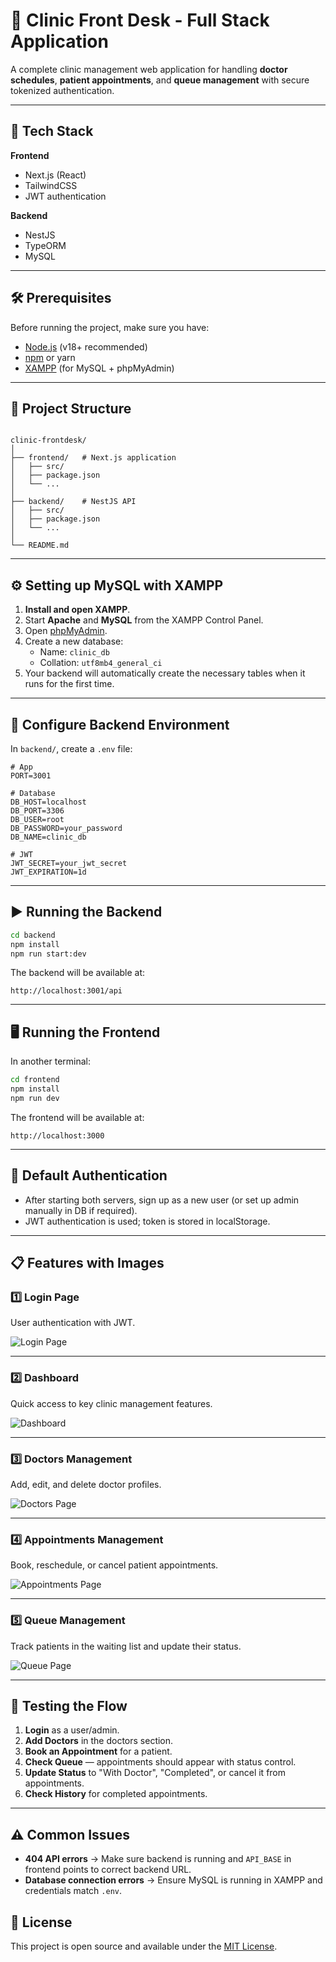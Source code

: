 # 🏥 Clinic Front Desk - Full Stack Application

A complete clinic management web application for handling **doctor schedules**, **patient appointments**, and **queue management** with secure tokenized authentication.

---

## 📌 Tech Stack

**Frontend**
- Next.js (React)
- TailwindCSS
- JWT authentication

**Backend**
- NestJS
- TypeORM
- MySQL

---

## 🛠 Prerequisites

Before running the project, make sure you have:

- [Node.js](https://nodejs.org/) (v18+ recommended)
- [npm](https://www.npmjs.com/) or yarn
- [XAMPP](https://www.apachefriends.org/) (for MySQL + phpMyAdmin)

---

## 📂 Project Structure

```

clinic-frontdesk/
│
├── frontend/   # Next.js application
│   ├── src/
│   ├── package.json
│   └── ...
│
├── backend/    # NestJS API
│   ├── src/
│   ├── package.json
│   └── ...
│
└── README.md

````

---

## ⚙️ Setting up MySQL with XAMPP

1. **Install and open XAMPP**.
2. Start **Apache** and **MySQL** from the XAMPP Control Panel.
3. Open [phpMyAdmin](http://localhost/phpmyadmin/).
4. Create a new database:
   - Name: `clinic_db`
   - Collation: `utf8mb4_general_ci`
5. Your backend will automatically create the necessary tables when it runs for the first time.

---

## 🔐 Configure Backend Environment

In `backend/`, create a `.env` file:

```env
# App
PORT=3001

# Database
DB_HOST=localhost
DB_PORT=3306
DB_USER=root
DB_PASSWORD=your_password
DB_NAME=clinic_db

# JWT
JWT_SECRET=your_jwt_secret
JWT_EXPIRATION=1d
````

---

## ▶️ Running the Backend

```bash
cd backend
npm install
npm run start:dev
```

The backend will be available at:

```
http://localhost:3001/api
```

---

## 🖥 Running the Frontend

In another terminal:

```bash
cd frontend
npm install
npm run dev
```

The frontend will be available at:

```
http://localhost:3000
```

---

## 🔑 Default Authentication

* After starting both servers, sign up as a new user (or set up admin manually in DB if required).
* JWT authentication is used; token is stored in localStorage.

---

## 📋 Features with Images

### 1️⃣ Login Page

User authentication with JWT.

![Login Page](./screenshots/login.png)

---

### 2️⃣ Dashboard

Quick access to key clinic management features.

![Dashboard](./screenshots/dashboard.png)

---

### 3️⃣ Doctors Management

Add, edit, and delete doctor profiles.

![Doctors Page](./screenshots/doctors.png)

---

### 4️⃣ Appointments Management

Book, reschedule, or cancel patient appointments.

![Appointments Page](./screenshots/appointments.png)

---

### 5️⃣ Queue Management

Track patients in the waiting list and update their status.

![Queue Page](./screenshots/queue.png)

---

## 🧪 Testing the Flow

1. **Login** as a user/admin.
2. **Add Doctors** in the doctors section.
3. **Book an Appointment** for a patient.
4. **Check Queue** — appointments should appear with status control.
5. **Update Status** to "With Doctor", "Completed", or cancel it from appointments.
6. **Check History** for completed appointments.

---

## ⚠️ Common Issues

* **404 API errors** → Make sure backend is running and `API_BASE` in frontend points to correct backend URL.
* **Database connection errors** → Ensure MySQL is running in XAMPP and credentials match `.env`.

## 📜 License

This project is open source and available under the [MIT License](LICENSE).

```
